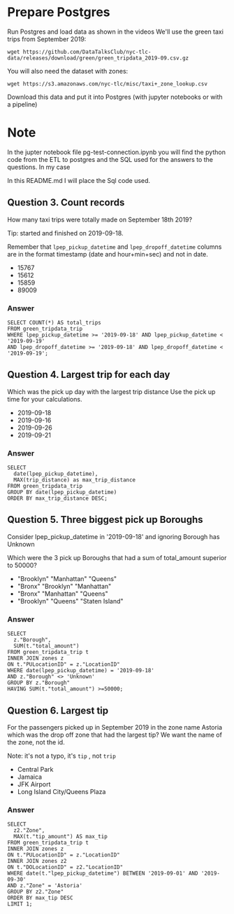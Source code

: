 
# Prepare Postgres

Run Postgres and load data as shown in the videos
We'll use the green taxi trips from September 2019:

```wget https://github.com/DataTalksClub/nyc-tlc-data/releases/download/green/green_tripdata_2019-09.csv.gz```

You will also need the dataset with zones:

```wget https://s3.amazonaws.com/nyc-tlc/misc/taxi+_zone_lookup.csv```

Download this data and put it into Postgres (with jupyter notebooks or with a pipeline)

# Note
In the jupter notebook file pg-test-connection.ipynb you will find the python code from the ETL to postgres and the SQL used for the answers to the questions. In my case

In this README.md I will place the Sql code used.

## Question 3. Count records 

How many taxi trips were totally made on September 18th 2019?

Tip: started and finished on 2019-09-18. 

Remember that `lpep_pickup_datetime` and `lpep_dropoff_datetime` columns are in the format timestamp (date and hour+min+sec) and not in date.

- 15767
- 15612
- 15859
- 89009

### Answer
```
SELECT COUNT(*) AS total_trips
FROM green_tripdata_trip
WHERE lpep_pickup_datetime >= '2019-09-18' AND lpep_pickup_datetime < '2019-09-19'
AND lpep_dropoff_datetime >= '2019-09-18' AND lpep_dropoff_datetime < '2019-09-19';
```

## Question 4. Largest trip for each day

Which was the pick up day with the largest trip distance
Use the pick up time for your calculations.

- 2019-09-18
- 2019-09-16
- 2019-09-26
- 2019-09-21

### Answer
```
SELECT
  date(lpep_pickup_datetime),
  MAX(trip_distance) as max_trip_distance
FROM green_tripdata_trip
GROUP BY date(lpep_pickup_datetime)
ORDER BY max_trip_distance DESC;
```

## Question 5. Three biggest pick up Boroughs

Consider lpep_pickup_datetime in '2019-09-18' and ignoring Borough has Unknown

Which were the 3 pick up Boroughs that had a sum of total_amount superior to 50000?
 
- "Brooklyn" "Manhattan" "Queens"
- "Bronx" "Brooklyn" "Manhattan"
- "Bronx" "Manhattan" "Queens" 
- "Brooklyn" "Queens" "Staten Island"


### Answer
```
SELECT
  z."Borough",
  SUM(t."total_amount")
FROM green_tripdata_trip t 
INNER JOIN zones z
ON t."PULocationID" = z."LocationID"
WHERE date(lpep_pickup_datetime) = '2019-09-18'
AND z."Borough" <> 'Unknown'
GROUP BY z."Borough"
HAVING SUM(t."total_amount") >=50000;
```

## Question 6. Largest tip

For the passengers picked up in September 2019 in the zone name Astoria which was the drop off zone that had the largest tip?
We want the name of the zone, not the id.

Note: it's not a typo, it's `tip` , not `trip`

- Central Park
- Jamaica
- JFK Airport
- Long Island City/Queens Plaza


### Answer
```
SELECT
  z2."Zone",
  MAX(t."tip_amount") AS max_tip
FROM green_tripdata_trip t
INNER JOIN zones z
ON t."PULocationID" = z."LocationID"
INNER JOIN zones z2
ON t."DOLocationID" = z2."LocationID"
WHERE date(t."lpep_pickup_datetime") BETWEEN '2019-09-01' AND '2019-09-30'
AND z."Zone" = 'Astoria'
GROUP BY z2."Zone"
ORDER BY max_tip DESC
LIMIT 1;
```